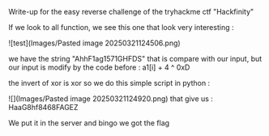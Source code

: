 Write-up for the easy reverse challenge of the tryhackme ctf "Hackfinity"

If we look to all function, we see this one that look very interesting :

![test](Images/Pasted image 20250321124506.png)

we have the string "AhhF1ag1571GHFDS" that is compare with our input, but our input is modify by the code before : a1[i] + 4 ^ 0xD

the invert of xor is xor so we do this simple script in python : 

![](Images/Pasted image 20250321124920.png)
that give us : HaaG8hf8468FAGEZ

We put it in the server and bingo we got the flag
